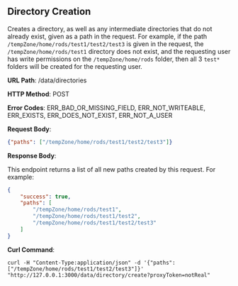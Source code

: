 Directory Creation
------------------
Creates a directory, as well as any intermediate directories that do not already exist, given as a
path in the request. For example, if the path `/tempZone/home/rods/test1/test2/test3` is given in
the request, the `/tempZone/home/rods/test1` directory does not exist, and the requesting user has
write permissions on the `/tempZone/home/rods` folder, then all 3 `test*` folders will be created
for the requesting user.

__URL Path__: /data/directories

__HTTP Method__: POST

__Error Codes__: ERR_BAD_OR_MISSING_FIELD, ERR_NOT_WRITEABLE, ERR_EXISTS, ERR_DOES_NOT_EXIST, ERR_NOT_A_USER

__Request Body__:

```json
{"paths": ["/tempZone/home/rods/test1/test2/test3"]}
```

__Response Body__:

This endpoint returns a list of all new paths created by this request.
For example:

```json
{
    "success": true,
    "paths": [
        "/tempZone/home/rods/test1",
        "/tempZone/home/rods/test1/test2",
        "/tempZone/home/rods/test1/test2/test3"
    ]
}
```

__Curl Command__:

    curl -H "Content-Type:application/json" -d '{"paths": ["/tempZone/home/rods/test1/test2/test3"]}' "http://127.0.0.1:3000/data/directory/create?proxyToken=notReal"
